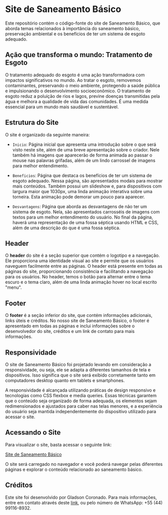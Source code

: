 # Site de Saneamento Básico

Este repositório contém o código-fonte do site de Saneamento Básico, que aborda temas relacionados à importância do saneamento básico, preservação ambiental e os benefícios de ter um sistema de esgoto adequado.

## Ação que transforma o mundo: Tratamento de Esgoto

O tratamento adequado do esgoto é uma ação transformadora com impactos significativos no mundo. Ao tratar o esgoto, removemos contaminantes, preservando o meio ambiente, protegendo a saúde pública e impulsionando o desenvolvimento socioeconômico. O tratamento de esgoto reduz a poluição de rios e lagos, previne doenças transmitidas pela água e melhora a qualidade de vida das comunidades. É uma medida essencial para um mundo mais saudável e sustentável.

## Estrutura do Site

O site é organizado da seguinte maneira:

- `Inicio`: Página inicial que apresenta uma introdução sobre o que será visto neste site, além de uma breve apresentação sobre o criador. Nele também há imagens que aparecerão de forma animada ao passar o mouse nas palavras grifadas, além de um lindo carrossel de imagens para melhor entendimento.

- `Beneficios`: Página que destaca os benefícios de ter um sistema de esgoto adequado. Nessa página, são apresentados modais para mostrar mais conteúdos. Também possui um slideshow e, para dispositivos com largura maior que 1030px, uma linda animação interativa sobre uma torneira. Esta animação pode demorar um pouco para aparecer.

- `Desvantagens`: Página que aborda as desvantagens de não ter um sistema de esgoto. Nela, são apresentados carrosséis de imagens com textos para um melhor entendimento do usuário. No final da página, haverá uma representação de uma fossa séptica usando HTML e CSS, além de uma descrição do que é uma fossa séptica.

## Header

O **header** do site é a seção superior que contém o logotipo e a navegação. Ele proporciona uma identidade visual ao site e permite que os usuários naveguem facilmente entre as páginas. O header está presente em todas as páginas do site, proporcionando consistência e facilitando a navegação para os usuários. No header, temos o botão para alternar entre o tema escuro e o tema claro, além de uma linda animação hover no local escrito "menu".

## Footer

O **footer** é a seção inferior do site, que contém informações adicionais, links úteis e créditos. No nosso site de Saneamento Básico, o footer é apresentado em todas as páginas e inclui informações sobre o desenvolvedor do site, créditos e um link de contato para mais informações.

## Responsividade

O site de Saneamento Básico foi projetado levando em consideração a responsividade, ou seja, ele se adapta a diferentes tamanhos de tela e dispositivos. Isso significa que o site será exibido corretamente tanto em computadores desktop quanto em tablets e smartphones.

A responsividade é alcançada utilizando práticas de design responsivo e tecnologias como CSS flexbox e media queries. Essas técnicas garantem que o conteúdo seja organizado de forma adequada, os elementos sejam redimensionados e ajustados para caber nas telas menores, e a experiência do usuário seja mantida independentemente do dispositivo utilizado para acessar o site.

## Acessando o Site

Para visualizar o site, basta acessar o seguinte link:

[Site de Saneamento Básico](https://gladson623.github.io/agrinho2023/)

O site será carregado no navegador e você poderá navegar pelas diferentes páginas e explorar o conteúdo relacionado ao saneamento básico.

## Créditos

Este site foi desenvolvido por Gladson Coronado. Para mais informações, entre em contato através deste [link](https://api.whatsapp.com/send?phone=5544991168932), ou pelo número de WhatsApp: +55 (44) 99116-8932.